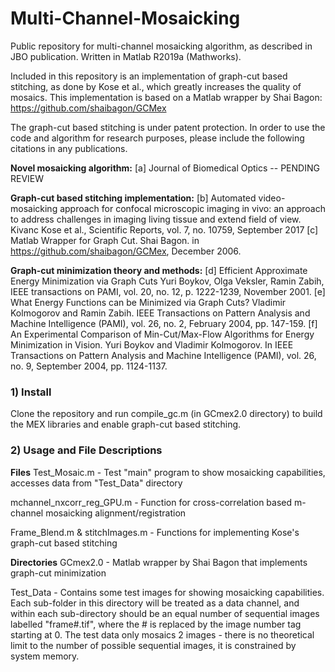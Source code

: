 # Multi-Channel-Mosaicking
Public repository for multi-channel mosaicking algorithm, as described in JBO publication.
Written in Matlab R2019a (Mathworks). 

Included in this repository is an implementation of graph-cut based stitching, as done by Kose et al., which greatly increases the quality of mosaics. This implementation is based on a Matlab wrapper by Shai Bagon:
https://github.com/shaibagon/GCMex

The graph-cut based stitching is under patent protection. In order to use the code and algorithm for research purposes, please include the following citations in any publications.

**Novel mosaicking algorithm:**
[a] Journal of Biomedical Optics -- PENDING REVIEW

**Graph-cut based stitching implementation:**
[b] Automated video-mosaicking approach for confocal microscopic imaging in vivo: an approach to address challenges in imaging living tissue and extend field of view. Kivanc Kose et al., Scientific Reports, vol. 7, no. 10759, September 2017
[c] Matlab Wrapper for Graph Cut. Shai Bagon. in https://github.com/shaibagon/GCMex, December 2006.

**Graph-cut minimization theory and methods:**
[d] Efficient Approximate Energy Minimization via Graph Cuts Yuri Boykov, Olga Veksler, Ramin Zabih, IEEE transactions on PAMI, vol. 20, no. 12, p. 1222-1239, November 2001.
[e] What Energy Functions can be Minimized via Graph Cuts? Vladimir Kolmogorov and Ramin Zabih. IEEE Transactions on Pattern Analysis and Machine Intelligence (PAMI), vol. 26, no. 2, February 2004, pp. 147-159.
[f] An Experimental Comparison of Min-Cut/Max-Flow Algorithms for Energy Minimization in Vision. Yuri Boykov and Vladimir Kolmogorov. In IEEE Transactions on Pattern Analysis and Machine Intelligence (PAMI), vol. 26, no. 9, September 2004, pp. 1124-1137.


### 1) Install

Clone the repository and run compile_gc.m (in GCmex2.0 directory) to build the MEX libraries and enable graph-cut based stitching.

### 2) Usage and File Descriptions

**Files**
Test_Mosaic.m - Test "main" program to show mosaicking capabilities, accesses data from "Test_Data" directory

mchannel_nxcorr_reg_GPU.m - Function for cross-correlation based m-channel mosaicking alignment/registration

Frame_Blend.m & stitchImages.m - Functions for implementing Kose's graph-cut based stitching

**Directories**
GCmex2.0 - Matlab wrapper by Shai Bagon that implements graph-cut minimization

Test_Data - Contains some test images for showing mosaicking capabilities. Each sub-folder in this directory will be treated as a data channel, and within each sub-directory should be an equal number of sequential images labelled "frame#.tif", where the # is replaced by the image number tag starting at 0. The test data only mosaics 2 images - there is no theoretical limit to the number of possible sequential images, it is constrained by system memory.
